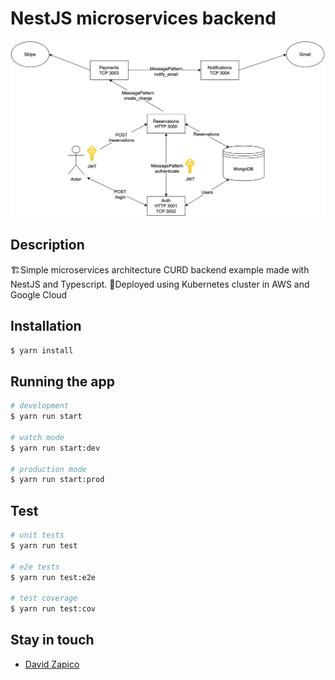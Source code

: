 # NestJS microservices backend

<p align="center">
  <img src="context.png" width="1200" alt="Nest Logo" />
</p>

## Description

🏗️Simple microservices architecture CURD backend example made with NestJS and Typescript. 🚀Deployed using Kubernetes cluster in AWS and Google Cloud

## Installation

```bash
$ yarn install
```

## Running the app

```bash
# development
$ yarn run start

# watch mode
$ yarn run start:dev

# production mode
$ yarn run start:prod
```

## Test

```bash
# unit tests
$ yarn run test

# e2e tests
$ yarn run test:e2e

# test coverage
$ yarn run test:cov
```

## Stay in touch

- [David Zapico](https://davidzapico.com)
